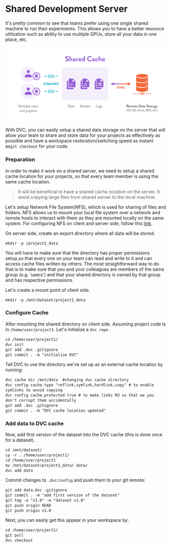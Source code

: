 # Shared Development Server

It's pretty common to see that teams prefer using one single shared machine to
run their experiments. This allows you to have a better resource utilization
such as ability to use multiple GPUs, store all your data in one place, etc.

![](/static/img/shared-server.png)

With DVC, you can easily setup a shared data storage on the server that will
allow your team to share and store data for your projects as effectively as
possible and have a workspace restoration/switching speed as instant
as`git checkout` for your code.

### Preparation

In order to make it work on a shared server, we need to setup a shared cache
location for your projects, so that every team member is using the same cache
location.

> It will be beneficial to have a shared cache location on the server. It avoid
> copying large files from shared server to the local machine.

Let's setup Network File System(NFS), which is used for sharing of files and
folders. NFS allows us to mount your local file system over a network and remote
hosts to interact with them as they are mounted locally on the same system. For
configuring NFS on client and server side, follow this
[link](https://vitux.com/install-nfs-server-and-client-on-ubuntu/).

On server side, create an export directory where all data will be stored.

```dvc
mkdir -p /project1_data
```

You will have to make sure that the directory has proper permissions setup,so
that every one on your team can read and write to it and can access cache files
written by others. The most straightforward way to do that is to make sure that
you and your colleagues are members of the same group (e.g. 'users') and that
your shared directory is owned by that group and has respective permissions.

Let's create a mount point of client side.

```dvc
mkdir -p /mnt/dataset/project1_data
```

### Configure Cache

After mounting the shared directory on client side. Assuming project code is in
`/home/user/project1`. Let's initialize a `dvc repo` .

```dvc
cd /home/user/project1/
dvc init
git add .dvc .gitignore
git commit . -m "initialize DVC"
```

Tell DVC to use the directory we've set up as an external cache location by
running:

```dvc
dvc cache dir /mnt/data  #changing dvc cache directory
dvc config cache.type "reflink,symlink,hardlink,copy" # to enable symlinks to avoid copying
dvc config cache.protected true # to make links RO so that we you don't corrupt them accidentally
git add .dvc .gitignore
git commit . -m "DVC cache location updated"
```

### Add data to DVC cache

Now, add first version of the dataset into the DVC cache (this is done once for
a dataset).

```dvc
cd /mnt/dataset/
cp -r . /home/user/project1/
cd /home/user/project1
mv /mnt/dataset/project1_data/ data/
dvc add data
```

Commit changes to `.dvc/config` and push them to your git remote:

```dvc
git add data.dvc .gitignore
git commit . -m "add first version of the dataset"
git tag -a "v1.0" -m "dataset v1.0"
git push origin HEAD
git push origin v1.0
```

Next, you can easily get this appear in your workspace by:

```dvc
cd /home/user/project1/
git pull
dvc checkout
```
